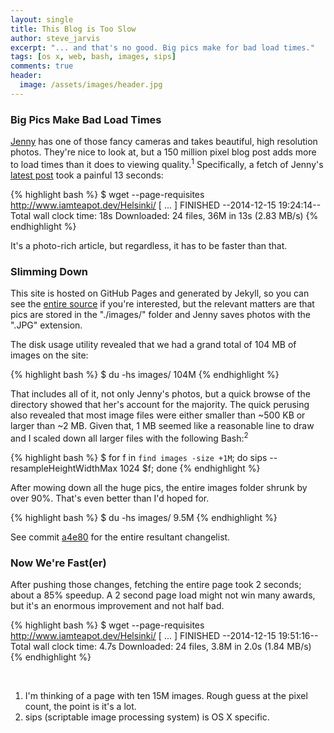 ```yaml
---
layout: single
title: This Blog is Too Slow
author: steve_jarvis
excerpt: "... and that's no good. Big pics make for bad load times."
tags: [os x, web, bash, images, sips]
comments: true
header:
  image: /assets/images/header.jpg
---
```


### Big Pics Make Bad Load Times

[Jenny](http://www.iamteapot.dev/jenny-jarvis/) has one of those fancy
cameras and takes beautiful, high resolution photos. They're nice to
look at, but a 150 million pixel blog post adds more to load times than it does
to viewing quality.<sup>1</sup> Specifically, a fetch of Jenny's
[latest post](http://www.iamteapot.dev/Helsinki/) took a painful 13 seconds:

{% highlight bash %}
$ wget --page-requisites http://www.iamteapot.dev/Helsinki/
[ ... ]
FINISHED --2014-12-15 19:24:14--
Total wall clock time: 18s
Downloaded: 24 files, 36M in 13s (2.83 MB/s)
{% endhighlight %}

It's a photo-rich article, but regardless, it has to be faster than that.

### Slimming Down

This site is hosted on GitHub Pages and generated by Jekyll, so you can see the
[entire source](https://github.com/stevejarvis/stevejarvis.github.io) if you're
interested, but the relevant matters are that pics are stored in the
"./images/" folder and Jenny saves photos with the ".JPG" extension.

The disk usage utility revealed that we had a grand total of 104 MB of images
on the site:

{% highlight bash %}
$ du -hs images/
104M
{% endhighlight %}

That includes all of it, not only Jenny's photos, but a quick
browse of the directory showed that her's account for the majority.
The quick perusing also revealed that most image files were either smaller than
~500 KB or larger than ~2 MB. Given that, 1 MB seemed like a reasonable line to
draw and I scaled down all larger files with the following Bash:<sup>2</sup>

{% highlight bash %}
$ for f in `find images -size +1M`; do sips --resampleHeightWidthMax 1024 $f; done
{% endhighlight %}

After mowing down all the huge pics, the entire images folder shrunk by over
90%. That's even better than I'd hoped for.

{% highlight bash %}
$ du -hs images/
9.5M
{% endhighlight %}

See commit
[a4e80](https://github.com/stevejarvis/stevejarvis.github.io/commit/a4e8010cbcd66fb61ac3dcf24e4355c75a167b81)
for the entire resultant changelist.

### Now We're Fast(er)

After pushing those changes, fetching the entire page took 2 seconds; about a
85% speedup. A 2 second page load might not win many awards, but it's an enormous
improvement and not half bad.

{% highlight bash %}
$ wget --page-requisites http://www.iamteapot.dev/Helsinki/
[ ... ]
FINISHED --2014-12-15 19:51:16--
Total wall clock time: 4.7s
Downloaded: 24 files, 3.8M in 2.0s (1.84 MB/s)
{% endhighlight %}

<br>

1. I'm thinking of a page with ten 15M images. Rough guess at the pixel
count, the point is it's a lot.
2. sips (scriptable image processing system) is OS X specific.
